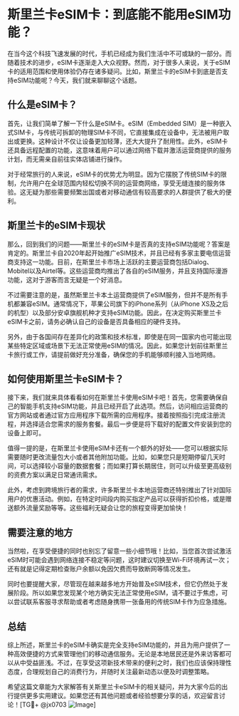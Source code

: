 # 斯里兰卡eSIM卡：到底能不能用eSIM功能？

在当今这个科技飞速发展的时代，手机已经成为我们生活中不可或缺的一部分。而随着技术的进步，eSIM卡逐渐走入大众视野。然而，对于很多人来说，关于eSIM卡的适用范围和使用体验仍存在诸多疑问。比如，斯里兰卡的eSIM卡到底是否支持eSIM功能呢？今天，我们就来聊聊这个话题。

## 什么是eSIM卡？

首先，让我们简单了解一下什么是eSIM卡。eSIM（Embedded SIM）是一种嵌入式SIM卡，与传统可拆卸的物理SIM卡不同，它直接集成在设备中，无法被用户取出或更换。这种设计不仅让设备更加轻薄，还大大提升了耐用性。此外，eSIM卡还具备远程配置的功能，这意味着用户可以通过网络下载并激活运营商提供的服务计划，而无需亲自前往实体店铺进行操作。

对于经常旅行的人来说，eSIM卡的优势尤为明显。因为它摆脱了传统SIM卡的限制，允许用户在全球范围内轻松切换不同的运营商网络，享受无缝连接的服务体验。这无疑为那些需要频繁出国或者对移动通信有较高要求的人群提供了极大的便利。

## 斯里兰卡的eSIM卡现状

那么，回到我们的问题——斯里兰卡的eSIM卡是否真的支持eSIM功能呢？答案是肯定的。斯里兰卡自2020年起开始推广eSIM技术，并且已经有多家主要电信运营商支持这一功能。目前，在斯里兰卡市场上活跃的主要运营商包括Dialog、Mobitel以及Airtel等。这些运营商均推出了各自的eSIM服务，并且支持国际漫游功能，这对于游客而言无疑是一个好消息。

不过需要注意的是，虽然斯里兰卡本土运营商提供了eSIM服务，但并不是所有手机都兼容eSIM。通常情况下，苹果公司旗下的iPhone系列（从iPhone XS及之后的机型）以及部分安卓旗舰机种才支持eSIM功能。因此，在决定购买斯里兰卡eSIM卡之前，请务必确认自己的设备是否具备相应的硬件支持。

另外，由于各国间存在差异化的政策和技术标准，即使是在同一国家内也可能出现某些特定区域或场景下无法正常使用eSIM的情况。因此，如果您计划前往斯里兰卡旅行或工作，请提前做好充分准备，确保您的手机能够顺利接入当地网络。

## 如何使用斯里兰卡eSIM卡？

接下来，我们就来具体看看如何在斯里兰卡使用eSIM卡吧！首先，您需要确保自己的智能手机支持eSIM功能，并且已经开启了此选项。然后，访问相应运营商的官方网站或者通过官方应用程序下载所需的应用程序。接着按照指引完成注册流程，并选择适合您需求的服务套餐。最后一步便是将下载好的配置文件安装到您的设备上即可。

值得一提的是，在斯里兰卡使用eSIM卡还有一个额外的好处——您可以根据实际需要随时更改流量包大小或者其他附加功能。比如，如果您只是短期停留几天时间，可以选择较小容量的数据套餐；而如果打算长期居住，则可以升级至更高级别的资费方案以满足日常通讯需求。

此外，考虑到跨境旅行者的需求，许多斯里兰卡本地运营商还特别推出了针对国际用户的优惠活动。例如，在特定时间段内购买指定产品可以获得折扣价格，或是赠送额外流量奖励等等。这些福利无疑会让您的旅程变得更加愉快！

## 需要注意的地方

当然啦，在享受便捷的同时也别忘了留意一些小细节哦！比如，当您首次尝试激活eSIM时可能会遇到网络连接不稳定等问题，这时建议切换至Wi-Fi环境再试一次；还有就是记得定期检查账户余额以免因欠费而导致断网等情况发生。

同时也要提醒大家，尽管现在越来越多地方开始普及eSIM技术，但它仍然处于发展阶段。所以如果您发现某个地方确实无法正常使用eSIM，请不要过于焦虑，可以尝试联系客服寻求帮助或者考虑随身携带一张备用的传统SIM卡作为应急措施。

## 总结

综上所述，斯里兰卡的eSIM卡确实是完全支持eSIM功能的，并且为用户提供了一种高效便捷的方式来管理他们的移动通信服务。无论是本地居民还是外来访客都可以从中受益匪浅。不过，在享受这项新技术带来的便利之时，我们也应该保持理性态度，合理规划自己的消费行为，并随时关注最新动态以便及时调整策略。

希望这篇文章能为大家解答有关斯里兰卡eSIM卡的相关疑问，并为大家今后的出行提供更多实用建议。如果您还有其他问题或者经验想要分享的话，欢迎留言讨论！[TG💪+ @jx0703 ![Image](https://github.com/user-attachments/assets/dbca1d08-cadb-493c-b0ec-ad6f7a83f270)]